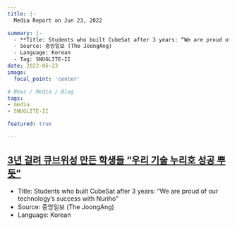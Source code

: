 ```yaml
---
title: |-
  Media Report on Jun 23, 2022

summary: |-
  - **Title: Students who built CubeSat after 3 years: “We are proud of our technology’s success with Nuriho”**
  - Source: 중앙일보 (The JoongAng)
  - Language: Korean
  - Tag: SNUGLITE-II
date: 2022-06-23
image:
  focal_point: 'center'

# News / Media / Blog
tags: 
- media
- SNUGLITE-II

featured: true

---
```


## [3년 걸려 큐브위성 만든 학생들 “우리 기술 누리호 성공 뿌듯”](https://www.joongang.co.kr/article/25081263)
- Title: Students who built CubeSat after 3 years: “We are proud of our technology’s success with Nuriho”
- Source: 중앙일보 (The JoongAng)
- Language: Korean

